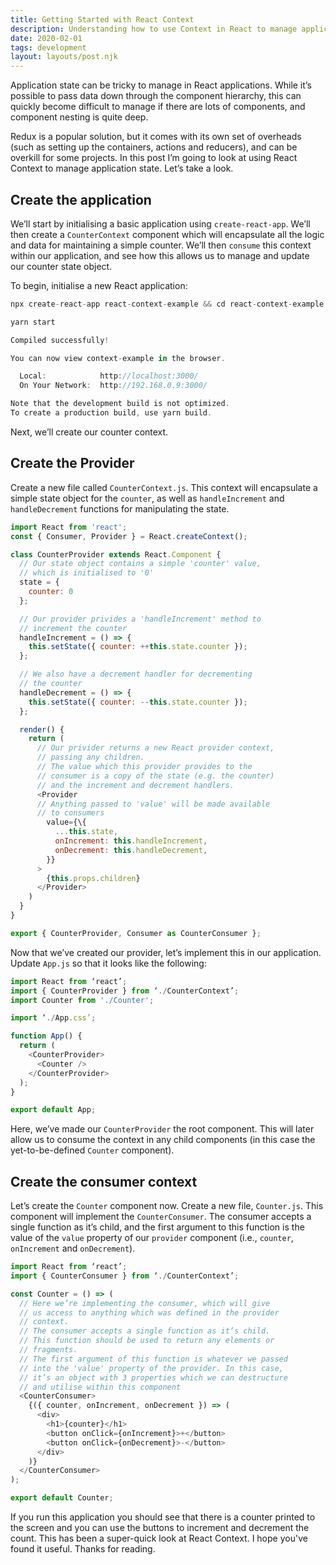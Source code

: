 ```yaml
---
title: Getting Started with React Context
description: Understanding how to use Context in React to manage application state
date: 2020-02-01
tags: development
layout: layouts/post.njk
---
```


Application state can be tricky to manage in React applications. While it’s possible to pass data down through the component hierarchy, this can quickly become difficult to manage if there are lots of components, and component nesting is quite deep. 

Redux is a popular solution, but it comes with its own set of overheads (such as setting up the containers, actions and reducers), and can be overkill for some projects. In this post I’m going to look at using React Context to manage application state. Let’s take a look.

## Create the application
We’ll start by initialising a basic application using `create-react-app`. We’ll then create a `CounterContext` component which will encapsulate all the logic and data for maintaining a simple counter. We’ll then `consume` this context within our application, and see how this allows us to manage and update our counter state object. 

To begin, initialise a new React application:

```js
npx create-react-app react-context-example && cd react-context-example

yarn start

Compiled successfully!

You can now view context-example in the browser.

  Local:            http://localhost:3000/
  On Your Network:  http://192.168.0.9:3000/

Note that the development build is not optimized.
To create a production build, use yarn build.
```

Next, we’ll create our counter context. 

## Create the Provider
Create a new file called `CounterContext.js`. This context will encapsulate a simple state object for the `counter`, as well as `handleIncrement` and `handleDecrement` functions for manipulating the state.

```js
import React from 'react';
const { Consumer, Provider } = React.createContext();

class CounterProvider extends React.Component {
  // Our state object contains a simple 'counter' value, 
  // which is initialised to '0'
  state = {
    counter: 0
  };

  // Our provider privides a 'handleIncrement' method to 
  // increment the counter
  handleIncrement = () => {
    this.setState({ counter: ++this.state.counter });
  };

  // We also have a decrement handler for decrementing 
  // the counter
  handleDecrement = () => {
    this.setState({ counter: --this.state.counter });
  };

  render() {
    return (
      // Our privider returns a new React provider context, 
      // passing any children.
      // The value which this provider provides to the 
      // consumer is a copy of the state (e.g. the counter) 
      // and the increment and decrement handlers.
      <Provider
      // Anything passed to 'value' will be made available 
      // to consumers
        value={\{ 
          ...this.state,
          onIncrement: this.handleIncrement,
          onDecrement: this.handleDecrement,
        }}
      >
        {this.props.children}
      </Provider>
    )
  }
}

export { CounterProvider, Consumer as CounterConsumer };

```

Now that we’ve created our provider, let’s implement this in our application. Update `App.js` so that it looks like the following:

```js
import React from ‘react’;
import { CounterProvider } from ‘./CounterContext’;
import Counter from './Counter';

import ‘./App.css’;

function App() {
  return (
    <CounterProvider>
      <Counter />
    </CounterProvider>
  );
}

export default App;
```

Here, we’ve made our `CounterProvider` the root component. This will later allow us to consume the context in any child components (in this case the yet-to-be-defined `Counter` component). 

## Create the consumer context
Let’s create the `Counter` component now. Create a new file, `Counter.js`.  This component will implement the `CounterConsumer`. The consumer accepts a single function as it’s child, and the first argument to this function is the value of the `value` property of our `provider`  component (i.e., `counter`, `onIncrement` and `onDecrement`).

```js
import React from ‘react’;
import { CounterConsumer } from ‘./CounterContext’;

const Counter = () => (
  // Here we’re implementing the consumer, which will give 
  // us access to anything which was defined in the provider 
  // context.
  // The consumer accepts a single function as it’s child. 
  // This function should be used to return any elements or 
  // fragments.
  // The first argument of this function is whatever we passed 
  // into the 'value' property of the provider. In this case, 
  // it’s an object with 3 properties which we can destructure 
  // and utilise within this component
  <CounterConsumer>
    {({ counter, onIncrement, onDecrement }) => (
      <div>
        <h1>{counter}</h1> 
        <button onClick={onIncrement}>+</button> 
        <button onClick={onDecrement}>-</button> 
      </div>
    )}
  </CounterConsumer>
);

export default Counter;
```

If you run this application you should see that there is a counter printed to the screen and you can use the buttons to increment and decrement the count. This has been a super-quick look at React Context. I hope you've found it useful. Thanks for reading.